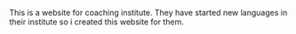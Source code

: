 This is a website for coaching institute. They have started new languages in their institute so i created this website for them.
